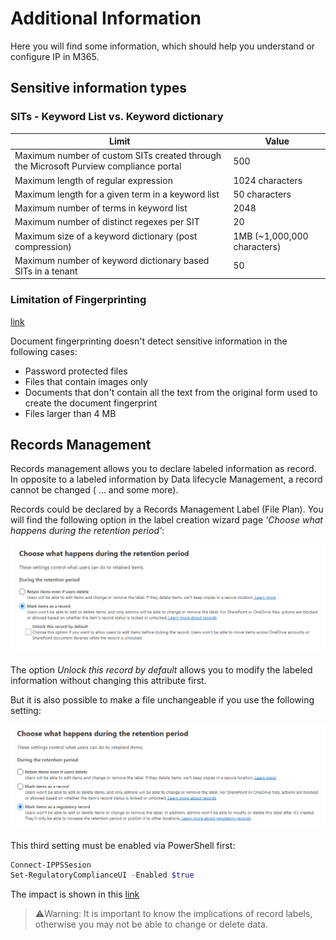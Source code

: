 # Additional Information

Here you will find some information, which should help you understand or configure IP in M365.

## Sensitive information types

### SITs - Keyword List vs. Keyword dictionary

Limit | Value
------|------
Maximum number of custom SITs created through the Microsoft Purview compliance portal | 500
Maximum length of regular expression | 1024 characters
Maximum length for a given term in a keyword list | 50 characters
Maximum number of terms in keyword list | 2048
Maximum number of distinct regexes per SIT | 20
Maximum size of a keyword dictionary (post compression) | 1MB (~1,000,000 characters)
Maximum number of keyword dictionary based SITs in a tenant | 50

### Limitation of Fingerprinting

[link](https://learn.microsoft.com/en-gb/purview/sit-document-fingerprinting#limitations-of-document-fingerprinting)

Document fingerprinting doesn't detect sensitive information in the following cases:

+ Password protected files
+ Files that contain images only
+ Documents that don't contain all the text from the original form used to create the document fingerprint
+ Files larger than 4 MB

## Records Management

Records management allows you to declare labeled information as record. In opposite to a labeled information by Data lifecycle Management, a record cannot be changed ( ... and some more).

Records could be declared by a Records Management Label (File Plan). You will find the following option in the label creation wizard page _'Choose what happens during the retention period'_:

![image](./.images/RecMgmtPic1.png)

The option _Unlock this record by default_ allows you to modify the labeled information without changing this attribute first.

But it is also possible to make a file unchangeable if you use the following setting:

![image](./.images/RecMgmtPic2.png)

This third setting must be enabled via PowerShell first:

```PowerShell
Connect-IPPSSesion
Set-RegulatoryComplianceUI -Enabled $true
```

The impact is shown in this [link](https://learn.microsoft.com/en-us/purview/records-management#compare-restrictions-for-what-actions-are-allowed-or-blocked)

> :warning:Warning: It is important to know the implications of record labels, otherwise you may not be able to change or delete data.
